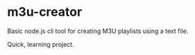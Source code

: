 # m3u-creator
Basic node.js cli tool for creating M3U playlists using a text file.

Quick, learning project. 